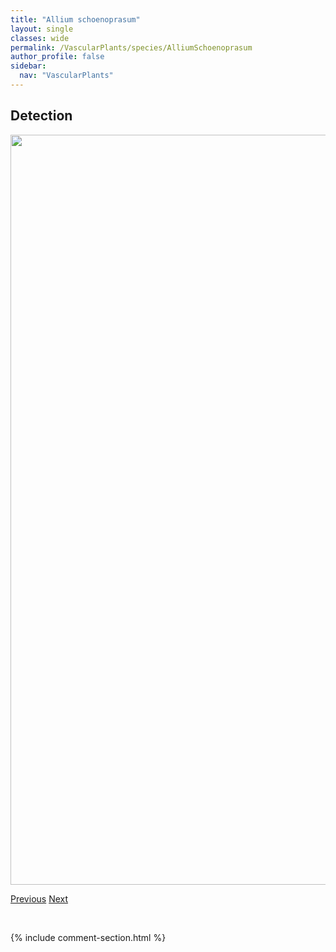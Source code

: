 ```yaml
---
title: "Allium schoenoprasum"
layout: single
classes: wide
permalink: /VascularPlants/species/AlliumSchoenoprasum
author_profile: false
sidebar:
  nav: "VascularPlants"
---
```


<h2>Detection</h2>

<a href="https://drive.google.com/uc?export=view&id=1V9VEYqE6gNYCBGPy_6fXhUxMC-tQ-tLZ">
<img src="https://drive.google.com/uc?export=view&id=1V9VEYqE6gNYCBGPy_6fXhUxMC-tQ-tLZ" height = "1200" width = "800">
</a>


<a href="/DevelopmentWebsite/VascularPlants/species/AlliumCernuum" class="pagination--pager" title="Allium cernuum">Previous</a> <a href="/DevelopmentWebsite/VascularPlants/species/AlliumTextile" class="pagination--pager" title="Allium textile">Next</a>

<p>&nbsp;</p>

{% include comment-section.html %}
